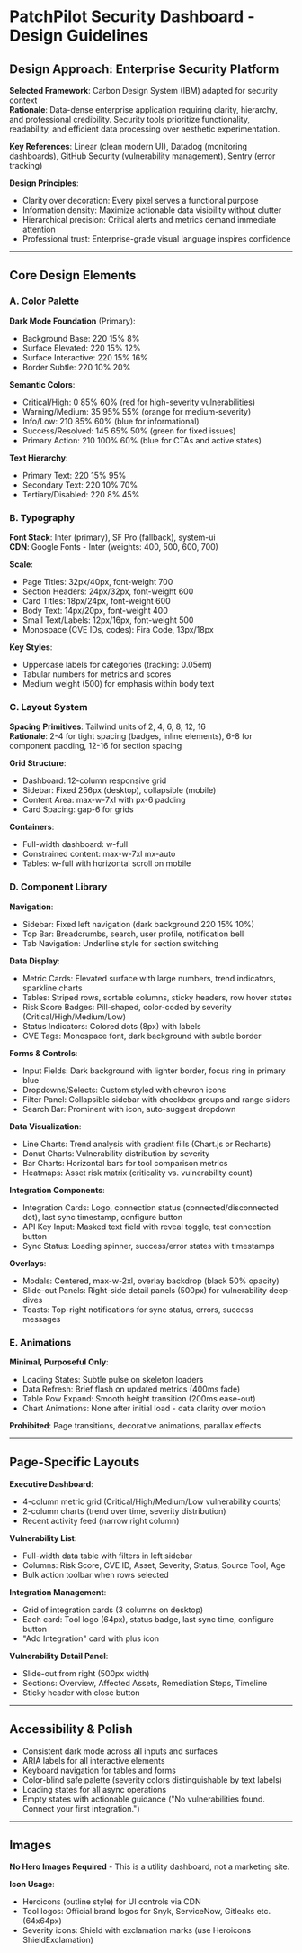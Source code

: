 # PatchPilot Security Dashboard - Design Guidelines

## Design Approach: Enterprise Security Platform

**Selected Framework**: Carbon Design System (IBM) adapted for security context  
**Rationale**: Data-dense enterprise application requiring clarity, hierarchy, and professional credibility. Security tools prioritize functionality, readability, and efficient data processing over aesthetic experimentation.

**Key References**: Linear (clean modern UI), Datadog (monitoring dashboards), GitHub Security (vulnerability management), Sentry (error tracking)

**Design Principles**:
- Clarity over decoration: Every pixel serves a functional purpose
- Information density: Maximize actionable data visibility without clutter
- Hierarchical precision: Critical alerts and metrics demand immediate attention
- Professional trust: Enterprise-grade visual language inspires confidence

---

## Core Design Elements

### A. Color Palette

**Dark Mode Foundation** (Primary):
- Background Base: 220 15% 8%
- Surface Elevated: 220 15% 12%
- Surface Interactive: 220 15% 16%
- Border Subtle: 220 10% 20%

**Semantic Colors**:
- Critical/High: 0 85% 60% (red for high-severity vulnerabilities)
- Warning/Medium: 35 95% 55% (orange for medium-severity)
- Info/Low: 210 85% 60% (blue for informational)
- Success/Resolved: 145 65% 50% (green for fixed issues)
- Primary Action: 210 100% 60% (blue for CTAs and active states)

**Text Hierarchy**:
- Primary Text: 220 15% 95%
- Secondary Text: 220 10% 70%
- Tertiary/Disabled: 220 8% 45%

### B. Typography

**Font Stack**: Inter (primary), SF Pro (fallback), system-ui  
**CDN**: Google Fonts - Inter (weights: 400, 500, 600, 700)

**Scale**:
- Page Titles: 32px/40px, font-weight 700
- Section Headers: 24px/32px, font-weight 600
- Card Titles: 18px/24px, font-weight 600
- Body Text: 14px/20px, font-weight 400
- Small Text/Labels: 12px/16px, font-weight 500
- Monospace (CVE IDs, codes): Fira Code, 13px/18px

**Key Styles**:
- Uppercase labels for categories (tracking: 0.05em)
- Tabular numbers for metrics and scores
- Medium weight (500) for emphasis within body text

### C. Layout System

**Spacing Primitives**: Tailwind units of 2, 4, 6, 8, 12, 16  
**Rationale**: 2-4 for tight spacing (badges, inline elements), 6-8 for component padding, 12-16 for section spacing

**Grid Structure**:
- Dashboard: 12-column responsive grid
- Sidebar: Fixed 256px (desktop), collapsible (mobile)
- Content Area: max-w-7xl with px-6 padding
- Card Spacing: gap-6 for grids

**Containers**:
- Full-width dashboard: w-full
- Constrained content: max-w-7xl mx-auto
- Tables: w-full with horizontal scroll on mobile

### D. Component Library

**Navigation**:
- Sidebar: Fixed left navigation (dark background 220 15% 10%)
- Top Bar: Breadcrumbs, search, user profile, notification bell
- Tab Navigation: Underline style for section switching

**Data Display**:
- Metric Cards: Elevated surface with large numbers, trend indicators, sparkline charts
- Tables: Striped rows, sortable columns, sticky headers, row hover states
- Risk Score Badges: Pill-shaped, color-coded by severity (Critical/High/Medium/Low)
- Status Indicators: Colored dots (8px) with labels
- CVE Tags: Monospace font, dark background with subtle border

**Forms & Controls**:
- Input Fields: Dark background with lighter border, focus ring in primary blue
- Dropdowns/Selects: Custom styled with chevron icons
- Filter Panel: Collapsible sidebar with checkbox groups and range sliders
- Search Bar: Prominent with icon, auto-suggest dropdown

**Data Visualization**:
- Line Charts: Trend analysis with gradient fills (Chart.js or Recharts)
- Donut Charts: Vulnerability distribution by severity
- Bar Charts: Horizontal bars for tool comparison metrics
- Heatmaps: Asset risk matrix (criticality vs. vulnerability count)

**Integration Components**:
- Integration Cards: Logo, connection status (connected/disconnected dot), last sync timestamp, configure button
- API Key Input: Masked text field with reveal toggle, test connection button
- Sync Status: Loading spinner, success/error states with timestamps

**Overlays**:
- Modals: Centered, max-w-2xl, overlay backdrop (black 50% opacity)
- Slide-out Panels: Right-side detail panels (500px) for vulnerability deep-dives
- Toasts: Top-right notifications for sync status, errors, success messages

### E. Animations

**Minimal, Purposeful Only**:
- Loading States: Subtle pulse on skeleton loaders
- Data Refresh: Brief flash on updated metrics (400ms fade)
- Table Row Expand: Smooth height transition (200ms ease-out)
- Chart Animations: None after initial load - data clarity over motion

**Prohibited**: Page transitions, decorative animations, parallax effects

---

## Page-Specific Layouts

**Executive Dashboard**:
- 4-column metric grid (Critical/High/Medium/Low vulnerability counts)
- 2-column charts (trend over time, severity distribution)
- Recent activity feed (narrow right column)

**Vulnerability List**:
- Full-width data table with filters in left sidebar
- Columns: Risk Score, CVE ID, Asset, Severity, Status, Source Tool, Age
- Bulk action toolbar when rows selected

**Integration Management**:
- Grid of integration cards (3 columns on desktop)
- Each card: Tool logo (64px), status badge, last sync time, configure button
- "Add Integration" card with plus icon

**Vulnerability Detail Panel**:
- Slide-out from right (500px width)
- Sections: Overview, Affected Assets, Remediation Steps, Timeline
- Sticky header with close button

---

## Accessibility & Polish

- Consistent dark mode across all inputs and surfaces
- ARIA labels for all interactive elements
- Keyboard navigation for tables and forms
- Color-blind safe palette (severity colors distinguishable by text labels)
- Loading states for all async operations
- Empty states with actionable guidance ("No vulnerabilities found. Connect your first integration.")

---

## Images

**No Hero Images Required** - This is a utility dashboard, not a marketing site.

**Icon Usage**:
- Heroicons (outline style) for UI controls via CDN
- Tool logos: Official brand logos for Snyk, ServiceNow, Gitleaks etc. (64x64px)
- Severity icons: Shield with exclamation marks (use Heroicons ShieldExclamation)